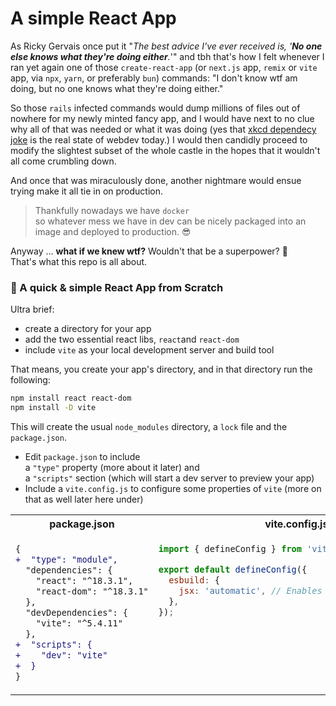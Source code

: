 # A simple React App
As Ricky Gervais once put it "_The best advice I've ever received is, '**No one else knows what they're doing either**._'" and tbh that's how I felt whenever I ran yet again one of those `create-react-app` (or `next.js` app, `remix` or `vite` app, via `npx`, `yarn`, or preferably `bun`) commands: "I don't know wtf am doing, but no one knows what they're doing either."

So those `rails` infected commands would dump millions of files out of nowhere for my newly minted fancy app, and I would have next to no clue why all of that was needed or what it was doing (yes that [xkcd dependecy joke](https://imgs.xkcd.com/comics/dependency.png) is the real state of webdev today.)  I would then candidly proceed to modify the slightest subset of the whole castle in the hopes that it wouldn't all come crumbling down.

And once that was miraculously done, another nightmare would ensue trying make it all tie in on production.
> Thankfully nowadays we have `docker`<br> so whatever mess we have in dev can be nicely packaged into an image and deployed to production. :sunglasses:

Anyway ... **what if we knew wtf?** Wouldn't that be a superpower? :muscle:<br>
That's what this repo is all about.

### :gift_heart: A quick & simple React App from Scratch
Ultra brief:
- create a directory for your app
- add the two essential react libs, `react`and `react-dom`
- include `vite` as your local development server and build tool

That means, you create your app's directory, and in that directory run the following:

```sh
npm install react react-dom
npm install -D vite
```
This will create the usual `node_modules` directory, a `lock` file and the `package.json`.
- Edit `package.json` to include<br>
  a `"type"` property (more about it later) and<br>
  a `"scripts"` section (which will start a dev server to preview your app)
- Include a `vite.config.js` to configure some properties of `vite` (more on that as well later here under)
<table>
<tr>
<th>package.json</th>
<th>vite.config.js</th>
</tr>
<tr>
<td valign="top">

```diff
{
+  "type": "module",
  "dependencies": {
    "react": "^18.3.1",
    "react-dom": "^18.3.1"
  },
  "devDependencies": {
    "vite": "^5.4.11"
  },
+  "scripts": {
+    "dev": "vite"
+  }
}
```

</td>
<td valign="top">

```js
import { defineConfig } from 'vite';

export default defineConfig({
  esbuild: {
    jsx: 'automatic', // Enables automatic JSX runtime
  },
});
```

</td>
</tr>
</table>

